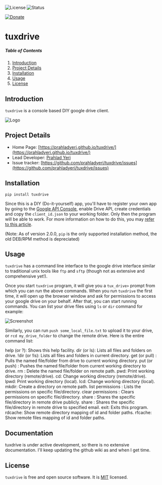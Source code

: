 ![License](https://img.shields.io/badge/license-MIT-blue.svg)
![Status](https://img.shields.io/badge/status-stable-brightgreen.svg)
<!-- [![](https://www.paypalobjects.com/en_US/i/btn/x-click-but04.gif)](https://www.paypal.com/cgi-bin/webscr?cmd=_s-xclick&hosted_button_id=JM8FUXNFUK6EU) -->
[![Donate](https://www.paypalobjects.com/en_US/i/btn/btn_donateCC_LG.gif)](https://www.paypal.com/cgi-bin/webscr?cmd=_s-xclick&hosted_button_id=JM8FUXNFUK6EU)

# tuxdrive

##### Table of Contents

1. [Introduction](#introduction)
2. [Project Details](#project-details)
3. [Installation](#installation)
4. [Usage](#usage)
5. [License](#license)

## Introduction

`tuxdrive` is a console based DIY google drive client.

![Logo](https://raw.githubusercontent.com/prahladyeri/tuxdrive/master/logo_small.jpg)


## Project Details

- Home Page: [https://prahladyeri.github.io/tuxdrive/](https://prahladyeri.github.io/tuxdrive/)
- Lead Developer: [Prahlad Yeri](https://github.com/prahladyeri)
- Issue tracker: [https://github.com/prahladyeri/tuxdrive/issues](https://github.com/prahladyeri/tuxdrive/issues)
<!-- - Discussion Room: [https://www.reddit.com/r/tuxdrive](https://www.reddit.com/r/tuxdrive) -->

## Installation

	pip install tuxdrive


Since this is a DIY (Do-it-yourself) app, you'll have to register your own app by going to the [Google API Console](https://console.cloud.google.com/?pli=1), enable Drive API, create credentials and copy the `client_id.json` to your working folder. Only then the program will be able to work. For more information on how to do this, you may [refer to this article](https://prahladyeri.com/blog/2016/12/how-to-create-google-drive-app-python-flask.html).

(Note: As of version 2.0.0, `pip` is the only supported installation method, the old DEB/RPM method is depreciated)

## Usage

`tuxdrive` has a command line interface to the google drive interface similar to traditional unix tools like `ftp` and `sftp` (though not as extensive and comprehensive yet!).

Once you start `tuxdrive` program, it will give you a `tux_drive>` prompt from which you can run the above commands. When you run `tuxdrive` the first time, it will open up the browser window and ask for permissions to access your google drive on your behalf. After that, you can start running commands. You can list your drive files using `ls` or `dir` command for example:

![Screenshot](https://github.com/prahladyeri/tuxdrive/raw/master/screenshot.png)

Similarly, you can run `push some_local_file.txt` to upload it to your drive, or `rcd my_drive_folder` to change the remote drive. Here is the entire command list:

help (or ?): Shows this help facility.
dir (or ls): Lists all files and folders on drive.
!dir (or !ls): Lists all files and folders in current directory.
get (or pull) <item>: Pulls the named file/folder from drive to current working directory.
put (or push) <item>: Pushes the named file/folder from current working directory to drive.
rm <item>: Delete the named file/folder on remote path.
pwd: Print working directory (remote/drive).
cd: Change working directory (remote/drive).
lpwd: Print working directory (local).
lcd: Change working directory (local).
mkdir: Create a directory on remote path.
list permissions <item>: Lists the permissions on specific file/directory.
clear permissions <item>: Clears permissions on specific file/directory.
share <item>: Shares the specific file/directory in remote drive publicly.
share <item> <email>: Shares the specific file/directory in remote drive to specified email.
exit: Exits this program.
rdcache: Show remote directory mapping of id and folder paths.
rfcache: Show remote files mapping of id and folder paths.


## Documentation

tuxdrive is under active development, so there is no extensive documentation. I'll keep updating the github wiki as and when I get time.

## License

`tuxdrive` is free and open source software. It is [MIT](https://opensource.org/licenses/MIT) licensed.

